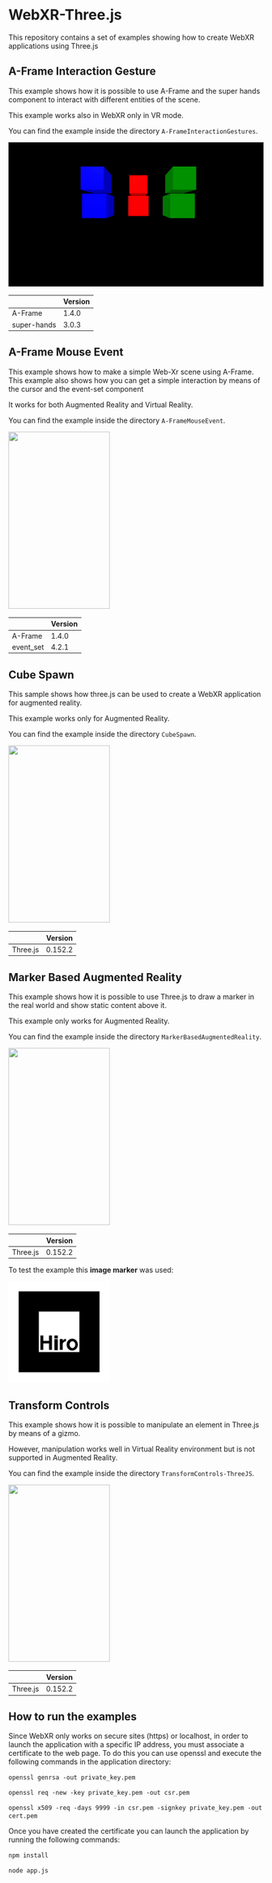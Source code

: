 # WebXR-Three.js

This repository contains a set of examples showing how to create WebXR applications using Three.js

## A-Frame Interaction Gesture

This example shows how it is possible to use A-Frame and the super hands component to interact with different entities of the scene.

This example works also in WebXR only in VR mode.

You can find the example inside the directory `A-FrameInteractionGestures`.

![Alt Text](img/interaction_gestures.gif)

|             | Version |
|-------------|---------|
| A-Frame     | 1.4.0   |
| super-hands | 3.0.3   |

## A-Frame Mouse Event

This example shows how to make a simple Web-Xr scene using A-Frame. This example also shows how you can get a simple interaction by means of the cursor and the event-set component

It works for both Augmented Reality and Virtual Reality.

You can find the example inside the directory `A-FrameMouseEvent`.

<img src="img/mouse_event.gif"  width="200" height="350">

|             | Version |
|-------------|---------|
| A-Frame     | 1.4.0   |
| event_set   | 4.2.1   |

## Cube Spawn
This sample shows how three.js can be used to create a WebXR application for augmented reality.

This example works only for Augmented Reality.

You can find the example inside the directory `CubeSpawn`.

<img src="img/cube_spawn.gif"  width="200" height="350">

|           | Version |
|-----------|---------|
| Three.js  | 0.152.2 |

## Marker Based Augmented Reality

This example shows how it is possible to use Three.js to draw a marker in the real world and show static content above it.

This example only works for Augmented Reality.

You can find the example inside the directory `MarkerBasedAugmentedReality`.

<img src="img/cube_spawn.gif"  width="200" height="350">

|           | Version |
|-----------|---------|
| Three.js  | 0.152.2 |

To test the example this **image marker** was used:

<img src="img/hiro_marker.png"  width="200" height="200">

## Transform Controls 

This example shows how it is possible to manipulate an element in Three.js by means of a gizmo.

However, manipulation works well in Virtual Reality environment but is not supported in Augmented Reality.

You can find the example inside the directory `TransformControls-ThreeJS`.

<img src="img/transform_controls.gif"  width="200" height="350">

|           | Version |
|-----------|---------|
| Three.js  | 0.152.2 |

## How to run the examples

Since WebXR only works on secure sites (https) or localhost, in order to launch the application with a specific IP address, you must associate a certificate to the web page. To do this you can use openssl and execute the following commands in the application directory:

```shell
openssl genrsa -out private_key.pem
```

```shell
openssl req -new -key private_key.pem -out csr.pem
```

```shell
openssl x509 -req -days 9999 -in csr.pem -signkey private_key.pem -out cert.pem
```

Once you have created the certificate you can launch the application by running the following commands:

```shell
npm install
```

```shell
node app.js
```